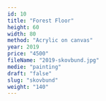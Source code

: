 ```yaml
---
id: 10
title: "Forest Floor"
height: 60
width: 80
method: "Acrylic on canvas"
year: 2019
price: "4500"
fileName: "2019-skovbund.jpg"
medie: "painting"
draft: "false"
slug: "skovbund"
weight: "140"
---
```

